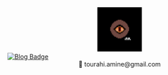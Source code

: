 <div id="header" align="center">
  <img src="https://github.com/Tourahi/Tourahi/blob/master/logo.png" width="100"/>
</div>

<div id="badges">
  <a href="https://marodungeon.neocities.org/">
    <img src="https://img.shields.io/static/v1?label=Blog&message=marodungeon&color=A25B15" alt="Blog Badge"/>
  </a>
</div


<br/> 
 <div id="header" align="center">
  📧 tourahi.amine@gmail.com
</div>

